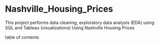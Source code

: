 # Nashville_Housing_Prices
This project performs data cleaning, exploratory data analysis (EDA) using SQL and Tableau (visualizations) Using Nashville Housing Prices


table of contents
